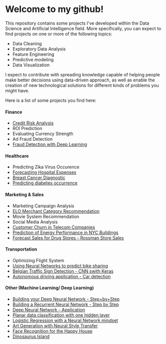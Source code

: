 
# Welcome to my github!


This repository contains some projects I've developed within the Data Science and Artificial Intelligence field. More specifically, you can expect to find projects  on one or more of the following topics:
  * Data Cleaning
  * Exploratory Data Analysis
  * Feature Engineering
  * Predictive modeling
  * Data Visualization

I expect to contribute with spreading  knowledge capable of helping people make better decisions using data-driven approach, as well as enable the creation of new technological solutions for different kinds of problems you might have.

Here is a list of some projects you find here:

#### Finance 

- [Credit Risk Analysis](https://github.com/dmiekoar/Projects/blob/master/Credit%20Risk%20Analysis.ipynb)
- ROI Prediction
- Evaluating Currency Strength
- Ad Fraud Detection
- [Fraud Detection with Deep Learning](https://github.com/dmiekoar/Projects/blob/master/Fraud%20Detection%20with%20Deep%20Learning.ipynb)


#### Healthcare
- Predicting Zika Virus Occurence
- [Forecasting Hospital Expenses](https://github.com/dmiekoar/Projects/blob/master/Forecasting%20Hospital%20Expenses.ipynb)
- [Breast Cancer Diagnostic](https://github.com/dmiekoar/Projects/blob/master/Breast%20Cancer%20Diagnostic.ipynb)
- [Predicting diabetes occurrence](https://github.com/dmiekoar/Projects/blob/master/Predicting%20diabetes%20occurrence.ipynb)


#### Marketing & Sales
- Marketing Campaign Analysis
- [ELO Merchant Category Recommendation](https://github.com/dmiekoar/DSA/tree/master/ELO%20Merchant%20Category%20Recommendation)
- Movie System Recommendation
- Social Media Analysis
- [Customer Churn in Telecom Companies](https://github.com/dmiekoar/Projects/blob/master/Customer%20Churn%20in%20Telecom%20Companies.ipynb)
- [Prediction of Energy Performance in NYC Buildings](https://github.com/dmiekoar/DSA/blob/master/Predicting%20ENERGY%20STAR%20Score.ipynb)
- [Forecast Sales for Drug Stores - Rossman Store Sales](https://github.com/dmiekoar/Projects/blob/master/Rossman%20Store%20Sales.ipynb)

#### Transportation
- Optimizing Flight System
- [Using Neural Networks to predict bike sharing](https://github.com/dmiekoar/Projects/blob/master/Using%20Neural%20Networks%20to%20predict%20bike%20sharing.ipynb)
- [Belgian Traffic Sign Detection - CNN swith Keras](https://github.com/dmiekoar/Projects/blob/master/Belgian%20Traffic%20Sign%20Detection%20with%20Keras/Belgian%20Traffic%20Sign%20Detection%20with%20Keras.ipynb)
- [Autonomous driving application - Car detection](https://github.com/dmiekoar/Deep-Learning-Specialization/blob/master/Convolutional%20Neural%20Networks/Week3/Autonomous%2Bdriving%2Bapplication%2B-%2BCar%2Bdetection%2B-%2Bv3.ipynb)

#### Other (Machine Learning/ Deep Learning)
- [Building your Deep Neural Network - Step+by+Step](https://github.com/dmiekoar/Deep-Learning-Specialization/blob/master/Neural%20Networks%20and%20Deep%20Learning/Week%204/Building%20your%20Deep%20Neural%20Network%20-%20Step%20by%20Step/Building%2Byour%2BDeep%2BNeural%2BNetwork%2B-%2BStep%2Bby%2BStep%2Bv8.ipynb)
- [Building a Recurrent Neural Network - Step by Step](https://github.com/dmiekoar/Deep-Learning-Specialization/blob/master/Sequence%20Models/Week1/Building%2Ba%2BRecurrent%2BNeural%2BNetwork%2B-%2BStep%2Bby%2BStep%2B-%2Bv3.ipynb)
- [Deep Neural Network - Application](https://github.com/dmiekoar/Deep-Learning-Specialization/blob/master/Neural%20Networks%20and%20Deep%20Learning/Week%204/Deep%20Neural%20Network%20Application%20-%20Image%20Classification/Deep%2BNeural%2BNetwork%2B-%2BApplication%2Bv8.ipynb)
- [Planar data classification with one hidden layer](https://github.com/dmiekoar/Deep-Learning-Specialization/blob/master/Neural%20Networks%20and%20Deep%20Learning/Week%203/Planar%20data%20classification%20with%20one%20hidden%20layer/Planar%2Bdata%2Bclassification%2Bwith%2Bone%2Bhidden%2Blayer%2Bv5.ipynb)
- [Logistic Regression with a Neural Network mindset](https://github.com/dmiekoar/Deep-Learning-Specialization/blob/master/Neural%20Networks%20and%20Deep%20Learning/Week%202/Logistic%20Regression%20as%20a%20Neural%20Network/Logistic%2BRegression%2Bwith%2Ba%2BNeural%2BNetwork%2Bmindset%2Bv6.ipynb)
- [Art Generation with Neural Style Transfer](https://github.com/dmiekoar/Deep-Learning-Specialization/blob/master/Convolutional%20Neural%20Networks/Week4/Art%2BGeneration%2Bwith%2BNeural%2BStyle%2BTransfer%2B-%2Bv2.ipynb)
- [Face Recognition for the Happy House](https://github.com/dmiekoar/Deep-Learning-Specialization/blob/master/Convolutional%20Neural%20Networks/Week4/Face%2BRecognition%2Bfor%2Bthe%2BHappy%2BHouse%2B-%2Bv3.ipynb)
- [Dinosaurus Island](https://github.com/dmiekoar/Deep-Learning-Specialization/blob/master/Sequence%20Models/Week1/Dinosaurus%2BIsland%2B--%2BCharacter%2Blevel%2Blanguage%2Bmodel%2Bfinal%2B-%2Bv3.ipynb)

